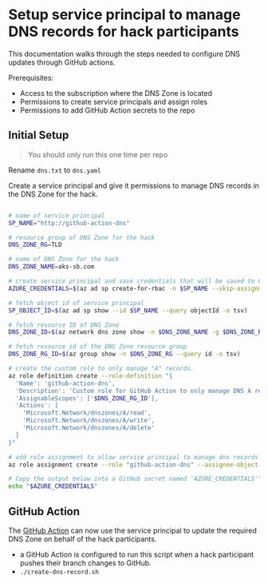 # Setup service principal to manage DNS records for hack participants

This documentation walks through the steps needed to configure DNS updates through GitHub actions.

Prerequisites:

- Access to the subscription where the DNS Zone is located
- Permissions to create service principals and assign roles
- Permissions to add GitHub Action secrets to the repo

## Initial Setup

> You should only run this one time per repo

Rename `dns.txt` to `dns.yaml`

Create a service principal and give it permissions to manage DNS records in the DNS Zone for the hack.

```bash

# name of service principal
SP_NAME="http://github-action-dns"

# resource group of DNS Zone for the hack
DNS_ZONE_RG=TLD

# name of DNS Zone for the hack
DNS_ZONE_NAME=aks-sb.com

# create service principal and save credentials that will be saved to GitHub secret
AZURE_CREDENTIALS=$(az ad sp create-for-rbac -n $SP_NAME --skip-assignment --sdk-auth)

# fetch object id of service principal
SP_OBJECT_ID=$(az ad sp show --id $SP_NAME --query objectId -o tsv)

# fetch resource ID of DNS Zone
DNS_ZONE_ID=$(az network dns zone show -n $DNS_ZONE_NAME -g $DNS_ZONE_RG --query id -o tsv)

# fetch resource id of the DNS Zone resource group
DNS_ZONE_RG_ID=$(az group show -n $DNS_ZONE_RG --query id -o tsv)

# create the custom role to only manage "A" records.
az role definition create --role-definition "{
  'Name': 'github-action-dns',
  'Description': 'Custom role for GitHub Action to only manage DNS A records.',
  'AssignableScopes': ['$DNS_ZONE_RG_ID'],
  'Actions': [
    'Microsoft.Network/dnszones/A/read',
    'Microsoft.Network/dnszones/A/write',
    'Microsoft.Network/dnszones/A/delete'
  ]
}"

# add role assignment to allow service principal to manage dns records
az role assignment create --role "github-action-dns" --assignee-object-id $SP_OBJECT_ID --assignee-principal-type "ServicePrincipal" --scope $DNS_ZONE_ID

# Copy the output below into a GitHub secret named 'AZURE_CREDENTIALS'"
echo "$AZURE_CREDENTIALS"

```

## GitHub Action

The [GitHub Action](./dns.yml) can now use the service principal to update the required DNS Zone on behalf of the hack participants.

- a GitHub Action is configured to run this script when a hack participant pushes their branch changes to GitHub.
- `./create-dns-record.sh`
